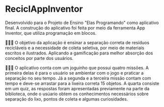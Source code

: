 # ReciclAppInventor
Desenvolvido para o Projeto de Ensino "Elas Programando" como aplicativo final. A construção do aplicativo foi feita por meio da ferramenta App Inventor, que utiliza programação em blocos.


👩🏻‍💻 O objetivo da aplicação é ensinar a separação correta de resíduos recicláveis e a necessidade de coleta seletiva, por meio de materiais escritos e ilustrados. Aplicando a gamificação para melhor absorção dos conceitos por parte dos usuários.



👩🏻‍💻 O aplicativo conta com um joguinho que possui quatro missões. A primeira delas é para o usuário se ambientar com o jogo e praticar a separação no seu tempo. Já a segunda e a terceira missão contam com tempo e deve-se arrastar para a lixeira correta 15 objetos. A quarta consiste em um quiz, as respostas foram apresentadas previamente na parte da biblioteca, onde o usúario obtem os conhecimentos necessários sobre separação do lixo, pontos de coleta e algumas curiosidades.

